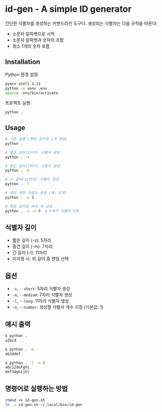 # id-gen - A simple ID generator

간단한 식별자를 생성하는 커맨드라인 도구다. 생성되는 식별자는 다음 규칙을 따른다:

- 소문자 알파벳으로 시작
- 소문자 알파벳과 숫자의 조합
- 최소 1개의 숫자 포함

## Installation

Python 환경 설정:

```bash
pyenv shell 3.13
python -m venv .env
source .env/bin/activate
```

프로젝트 실행:

```bash
python .
```

## Usage

```bash
# 기본 실행 (랜덤 길이로 1개 생성)
python .

# 짧은 길이(5자리) 식별자 생성
python . -s

# 중간 길이(7자리) 식별자 생성
python . -m

# 긴 길이(11자리) 식별자 생성
python . -l

# 여러 개의 식별자 생성 (예: 3개)
python . -n 3

# 특정 길이로 여러 개 생성
python . -s -n 3  # 5자리 식별자 3개
```

## 식별자 길이

- 짧은 길이 (-s): 5자리
- 중간 길이 (-m): 7자리
- 긴 길이 (-l): 11자리
- 미지정 시: 위 길이 중 랜덤 선택

## 옵션

- `-s`, `--short`: 5자리 식별자 생성
- `-m`, `--medium`: 7자리 식별자 생성
- `-l`, `--long`: 11자리 식별자 생성
- `-n`, `--number`: 생성할 식별자 개수 지정 (기본값: 1)

## 예시 출력

```bash
$ python .
a2bcd

$ python . -m
ab34def

$ python . -l -n 2
abc12defghi
def34ghijkl
```

## 명령어로 실행하는 방법

```bash
chmod +x id-gen.sh
ln -s id-gen.sh ~/.local/bin/id-gen
```
